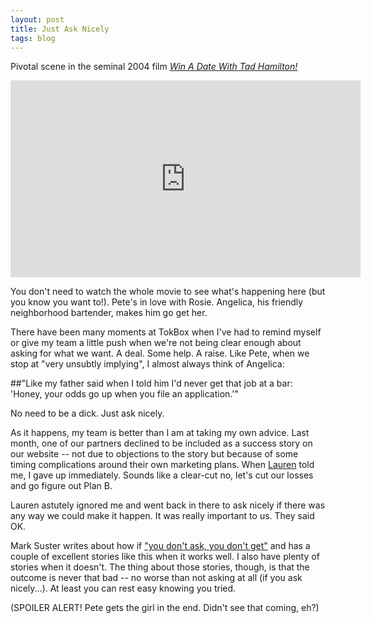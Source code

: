 ```yaml
---
layout: post
title: Just Ask Nicely
tags: blog
---
```

Pivotal scene in the seminal 2004 film *[Win A Date With Tad Hamilton!](http://www.imdb.com/title/tt0335559/)*

<iframe width="560" height="315" src="http://www.youtube.com/embed/wAmVnaUSRrc" frameborder="0" allowfullscreen> </iframe>


You don't need to watch the whole movie to see what's happening here (but you know you want to!).  Pete's in love with Rosie.  Angelica, his friendly neighborhood bartender, makes him go get her.

There have been many moments at TokBox when I've had to remind myself or give my team a little push when we're not being clear enough about asking for what we want.  A deal.  Some help.  A raise.  Like Pete, when we stop at "very unsubtly implying",  I almost always think of Angelica:

##"Like my father said when I told him I'd never get that job at a bar: 'Honey, your odds go up when you file an application.'"

No need to be a dick.  Just ask nicely.

As it happens, my team is better than I am at taking my own advice.  Last month, one of our partners declined to be included as a success story on our website -- not due to objections to the story but because of some timing complications around their own marketing plans. When [Lauren](www.linkedin.com/in/laurenbslattery) told me, I gave up immediately.   Sounds like a clear-cut no, let's cut our losses and go figure out Plan B.  

Lauren astutely ignored me and went back in there to ask nicely if there was any way we could make it happen.  It was really important to us.  They said OK. 


Mark Suster writes about how if ["you don't ask, you don't get"](http://www.bothsidesofthetable.com/2013/05/15/the-one-word-that-shouldnt-exist-in-an-entrepreneurs-vocabulary/) and has a couple of excellent stories like this when it works well.  I also have plenty of stories when it doesn't.   The thing about those stories, though, is that the outcome is never that bad -- no worse than not asking at all (if you ask nicely...).   At least you can rest easy knowing you tried.  

(SPOILER ALERT! Pete gets the girl in the end.  Didn't see that coming, eh?)


